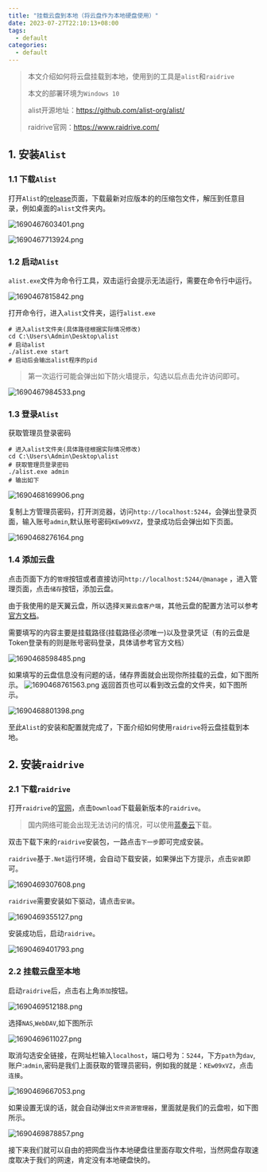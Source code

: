 ```yaml
---
title: "挂载云盘到本地（将云盘作为本地硬盘使用）"
date: 2023-07-27T22:10:13+08:00
tags:
  - default
categories:
  - default
---
```


> 本文介绍如何将云盘挂载到本地，使用到的工具是`alist`和`raidrive`
> 
> 本文的部署环境为`Windows 10`
> 
> alist开源地址：https://github.com/alist-org/alist/
> 
> raidrive官网：https://www.raidrive.com/
## 1. 安装`Alist`
### 1.1 下载`Alist`
打开`Alist`的[release](https://github.com/alist-org/alist/releases)页面，下载最新对应版本的的压缩包文件，解压到任意目录，例如桌面的`alist`文件夹内。

![1690467603401.png](https://hermes981128.oss-cn-shanghai.aliyuncs.com/ImageBed/1690467603401.png)

![1690467713924.png](https://hermes981128.oss-cn-shanghai.aliyuncs.com/ImageBed/1690467713924.png)
### 1.2 启动`Alist`
`alist.exe`文件为命令行工具，双击运行会提示无法运行，需要在命令行中运行。

![1690467815842.png](https://hermes981128.oss-cn-shanghai.aliyuncs.com/ImageBed/1690467815842.png)

打开命令行，进入`alist`文件夹，运行`alist.exe`

```shell
# 进入alist文件夹(具体路径根据实际情况修改)
cd C:\Users\Admin\Desktop\alist
# 启动alist
./alist.exe start
# 启动后会输出alist程序的pid
```
>第一次运行可能会弹出如下防火墙提示，勾选以后点击允许访问即可。

![1690467984533.png](https://hermes981128.oss-cn-shanghai.aliyuncs.com/ImageBed/1690467984533.png)

### 1.3 登录`Alist`
获取管理员登录密码
```shell
# 进入alist文件夹(具体路径根据实际情况修改)
cd C:\Users\Admin\Desktop\alist
# 获取管理员登录密码
./alist.exe admin
# 输出如下
```

![1690468169906.png](https://hermes981128.oss-cn-shanghai.aliyuncs.com/ImageBed/1690468169906.png)

复制上方管理员密码，打开浏览器，访问`http://localhost:5244`，会弹出登录页面，输入账号`admin`,默认账号密码`KEw09xVZ`，登录成功后会弹出如下页面。

![1690468276164.png](https://hermes981128.oss-cn-shanghai.aliyuncs.com/ImageBed/1690468276164.png)

### 1.4 添加云盘
点击页面下方的`管理`按钮或者直接访问`http://localhost:5244/@manage` ，进入管理页面，点击`储存`按钮，添加云盘。

由于我使用的是天翼云盘，所以选择`天翼云盘客户端`，其他云盘的配置方法可以参考[官方文档](https://alist.nn.ci/zh/guide/drivers/)。

需要填写的内容主要是挂载路径(挂载路径必须唯一)以及登录凭证（有的云盘是Token登录有的则是账号密码登录，具体请参考官方文档）

![1690468598485.png](https://hermes981128.oss-cn-shanghai.aliyuncs.com/ImageBed/1690468598485.png)

如果填写的云盘信息没有问题的话，储存界面就会出现你所挂载的云盘，如下图所示。
![1690468761563.png](https://hermes981128.oss-cn-shanghai.aliyuncs.com/ImageBed/1690468761563.png)
返回首页也可以看到改云盘的文件夹，如下图所示。

![1690468801398.png](https://hermes981128.oss-cn-shanghai.aliyuncs.com/ImageBed/1690468801398.png)

至此`Alist`的安装和配置就完成了，下面介绍如何使用`raidrive`将云盘挂载到本地。
## 2. 安装`raidrive`
### 2.1 下载`raidrive`
打开`raidrive`的[官网](https://www.raidrive.com/)，点击`Download`下载最新版本的`raidrive`。
> 国内网络可能会出现无法访问的情况，可以使用[蓝奏云](https://hermes.lanzout.com/isbmk13nyzbi)下载。

双击下载下来的`raidrive`安装包，一路点击`下一步`即可完成安装。

`raidrive`基于`.Net`运行环境，会自动下载安装，如果弹出下方提示，点击`安装`即可。

![1690469307608.png](https://hermes981128.oss-cn-shanghai.aliyuncs.com/ImageBed/1690469307608.png)

`raidrive`需要安装如下驱动，请点击`安装`。

![1690469355127.png](https://hermes981128.oss-cn-shanghai.aliyuncs.com/ImageBed/1690469355127.png)

安装成功后，启动`raidrive`。

![1690469401793.png](https://hermes981128.oss-cn-shanghai.aliyuncs.com/ImageBed/1690469401793.png)

### 2.2 挂载云盘至本地
启动`raidrive`后，点击右上角`添加`按钮。

![1690469512188.png](https://hermes981128.oss-cn-shanghai.aliyuncs.com/ImageBed/1690469512188.png)

选择`NAS`,`WebDAV`,如下图所示

![1690469611027.png](https://hermes981128.oss-cn-shanghai.aliyuncs.com/ImageBed/1690469611027.png)

取消勾选安全链接，在网址栏输入`localhost`，端口号为：`5244`，下方`path`为`dav`,账户:`admin`,密码是我们上面获取的管理员密码，例如我的就是：`KEw09xVZ`，点击`连接`。

![1690469667053.png](https://hermes981128.oss-cn-shanghai.aliyuncs.com/ImageBed/1690469667053.png)

如果设置无误的话，就会自动弹出`文件资源管理器`，里面就是我们的云盘啦，如下图所示。

![1690469878857.png](https://hermes981128.oss-cn-shanghai.aliyuncs.com/ImageBed/1690469878857.png)

接下来我们就可以自由的把网盘当作本地硬盘往里面存取文件啦，当然网盘存取速度取决于我们的网速，肯定没有本地硬盘快的。